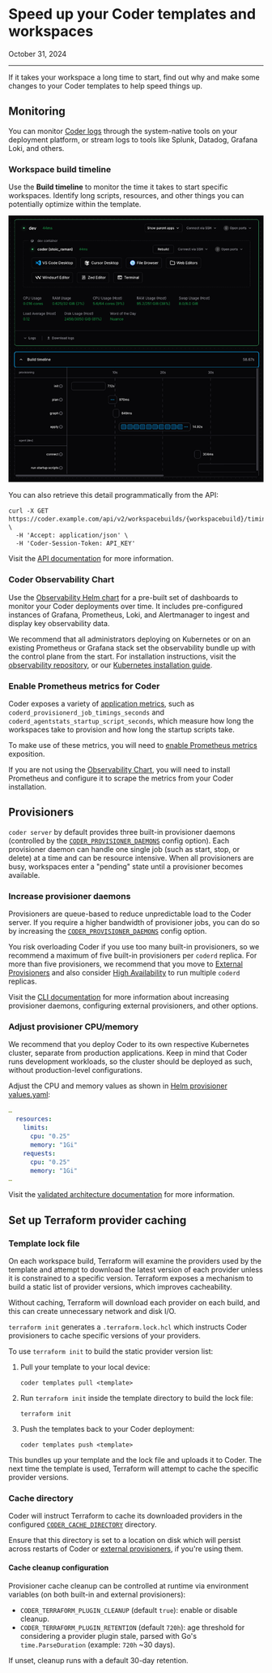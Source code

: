 # Speed up your Coder templates and workspaces

October 31, 2024

---

If it takes your workspace a long time to start, find out why and make some
changes to your Coder templates to help speed things up.

## Monitoring

You can monitor [Coder logs](../../admin/monitoring/logs.md) through the
system-native tools on your deployment platform, or stream logs to tools like
Splunk, Datadog, Grafana Loki, and others.

### Workspace build timeline

Use the **Build timeline** to monitor the time it takes to start specific
workspaces. Identify long scripts, resources, and other things you can
potentially optimize within the template.

![Screenshot of a workspace and its build timeline](../../images/best-practice/build-timeline.png)

You can also retrieve this detail programmatically from the API:

```shell
curl -X GET https://coder.example.com/api/v2/workspacebuilds/{workspacebuild}/timings \
  -H 'Accept: application/json' \
  -H 'Coder-Session-Token: API_KEY'
```

Visit the
[API documentation](../../reference/api/builds.md#get-workspace-build-timings-by-id)
for more information.

### Coder Observability Chart

Use the [Observability Helm chart](https://github.com/coder/observability) for a
pre-built set of dashboards to monitor your Coder deployments over time. It
includes pre-configured instances of Grafana, Prometheus, Loki, and Alertmanager
to ingest and display key observability data.

We recommend that all administrators deploying on Kubernetes or on an existing
Prometheus or Grafana stack set the observability bundle up with the control
plane from the start. For installation instructions, visit the
[observability repository](https://github.com/coder/observability?tab=readme-ov-file#installation),
or our [Kubernetes installation guide](../../install/kubernetes.md).

### Enable Prometheus metrics for Coder

Coder exposes a variety of
[application metrics](../../admin/integrations/prometheus.md#available-metrics),
such as `coderd_provisionerd_job_timings_seconds` and
`coderd_agentstats_startup_script_seconds`, which measure how long the
workspaces take to provision and how long the startup scripts take.

To make use of these metrics, you will need to
[enable Prometheus metrics](../../admin/integrations/prometheus.md#enable-prometheus-metrics)
exposition.

If you are not using the [Observability Chart](#coder-observability-chart), you
will need to install Prometheus and configure it to scrape the metrics from your
Coder installation.

## Provisioners

`coder server` by default provides three built-in provisioner daemons
(controlled by the
[`CODER_PROVISIONER_DAEMONS`](../../reference/cli/server.md#--provisioner-daemons)
config option). Each provisioner daemon can handle one single job (such as
start, stop, or delete) at a time and can be resource intensive. When all
provisioners are busy, workspaces enter a "pending" state until a provisioner
becomes available.

### Increase provisioner daemons

Provisioners are queue-based to reduce unpredictable load to the Coder server.
If you require a higher bandwidth of provisioner jobs, you can do so by
increasing the
[`CODER_PROVISIONER_DAEMONS`](../../reference/cli/server.md#--provisioner-daemons)
config option.

You risk overloading Coder if you use too many built-in provisioners, so we
recommend a maximum of five built-in provisioners per `coderd` replica. For more
than five provisioners, we recommend that you move to
[External Provisioners](../../admin/provisioners/index.md) and also consider
[High Availability](../../admin/networking/high-availability.md) to run multiple
`coderd` replicas.

Visit the
[CLI documentation](../../reference/cli/server.md#--provisioner-daemons) for
more information about increasing provisioner daemons, configuring external
provisioners, and other options.

### Adjust provisioner CPU/memory

We recommend that you deploy Coder to its own respective Kubernetes cluster,
separate from production applications. Keep in mind that Coder runs development
workloads, so the cluster should be deployed as such, without production-level
configurations.

Adjust the CPU and memory values as shown in
[Helm provisioner values.yaml](https://github.com/coder/coder/blob/main/helm/provisioner/values.yaml#L134-L141):

```yaml
…
  resources:
    limits:
      cpu: "0.25"
      memory: "1Gi"
    requests:
      cpu: "0.25"
      memory: "1Gi"
…
```

Visit the
[validated architecture documentation](../../admin/infrastructure/validated-architectures/index.md#workspace-nodes)
for more information.

## Set up Terraform provider caching

### Template lock file

On each workspace build, Terraform will examine the providers used by the
template and attempt to download the latest version of each provider unless it
is constrained to a specific version. Terraform exposes a mechanism to build a
static list of provider versions, which improves cacheability.

Without caching, Terraform will download each provider on each build, and this
can create unnecessary network and disk I/O.

`terraform init` generates a `.terraform.lock.hcl` which instructs Coder
provisioners to cache specific versions of your providers.

To use `terraform init` to build the static provider version list:

1. Pull your template to your local device:

   ```shell
   coder templates pull <template>
   ```

1. Run `terraform init` inside the template directory to build the lock file:

   ```shell
   terraform init
   ```

1. Push the templates back to your Coder deployment:

   ```shell
   coder templates push <template>
   ```

This bundles up your template and the lock file and uploads it to Coder. The
next time the template is used, Terraform will attempt to cache the specific
provider versions.

### Cache directory

Coder will instruct Terraform to cache its downloaded providers in the configured [`CODER_CACHE_DIRECTORY`](../../reference/cli/server.md#--cache-dir) directory.

Ensure that this directory is set to a location on disk which will persist across restarts of Coder or [external provisioners](../../admin/provisioners/index.md), if you're using them.

#### Cache cleanup configuration

Provisioner cache cleanup can be controlled at runtime via environment variables (on both built-in and external provisioners):

- `CODER_TERRAFORM_PLUGIN_CLEANUP` (default `true`): enable or disable cleanup.
- `CODER_TERRAFORM_PLUGIN_RETENTION` (default `720h`): age threshold for considering a provider plugin stale, parsed with Go's `time.ParseDuration` (example: `720h` ~30 days).

If unset, cleanup runs with a default 30-day retention.
